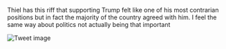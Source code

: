 Thiel has this riff that supporting Trump felt like one of his most contrarian positions but in fact the majority of the country agreed with him. I feel the same way about politics not actually being that important


![Tweet image](/assets/crosspoast/Ga_CdxEaAAAQXVK.jpg)

